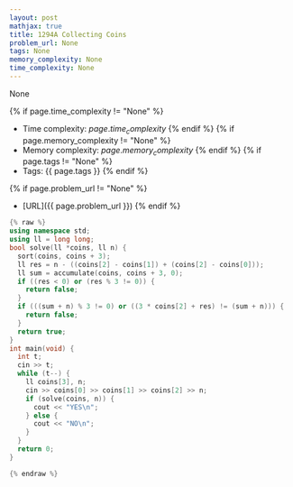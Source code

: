 ```yaml
---
layout: post
mathjax: true
title: 1294A Collecting Coins
problem_url: None
tags: None
memory_complexity: None
time_complexity: None
---
```


None


{% if page.time_complexity != "None" %}
- Time complexity: ${{ page.time_complexity }}$
{% endif %}
{% if page.memory_complexity != "None" %}
- Memory complexity: ${{ page.memory_complexity }}$
{% endif %}
{% if page.tags != "None" %}
- Tags: {{ page.tags }}
{% endif %}

{% if page.problem_url != "None" %}
- [URL]({{ page.problem_url }})
{% endif %}

```cpp
{% raw %}
using namespace std;
using ll = long long;
bool solve(ll *coins, ll n) {
  sort(coins, coins + 3);
  ll res = n - ((coins[2] - coins[1]) + (coins[2] - coins[0]));
  ll sum = accumulate(coins, coins + 3, 0);
  if ((res < 0) or (res % 3 != 0)) {
    return false;
  }
  if (((sum + n) % 3 != 0) or ((3 * coins[2] + res) != (sum + n))) {
    return false;
  }
  return true;
}
int main(void) {
  int t;
  cin >> t;
  while (t--) {
    ll coins[3], n;
    cin >> coins[0] >> coins[1] >> coins[2] >> n;
    if (solve(coins, n)) {
      cout << "YES\n";
    } else {
      cout << "NO\n";
    }
  }
  return 0;
}

{% endraw %}
```